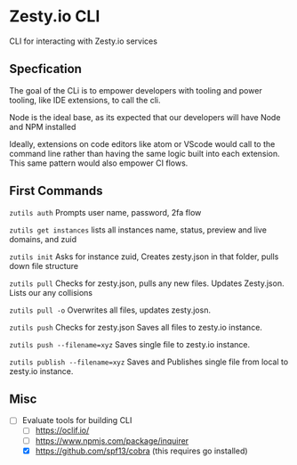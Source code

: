 # Zesty.io CLI
CLI for interacting with Zesty.io services

## Specfication

The goal of the CLi is to empower developers with tooling and power tooling, like IDE extensions, to call the cli.

Node is the ideal base, as its expected that our developers will have Node and NPM installed

Ideally, extensions on code editors like atom or VScode would call to the command line rather than having the same logic built into each extension. This same pattern would also empower CI flows.


## First Commands


`zutils auth`
Prompts user name, password, 2fa flow

`zutils get instances`
lists all instances name, status, preview and live domains, and zuid

`zutils init` 
Asks for instance zuid, Creates zesty.json in that folder, pulls down file structure

`zutils pull` 
Checks for zesty.json, pulls any new files. Updates Zesty.json. Lists our any collisions

  `zutils pull -o` 
   Overwrites all files, updates zesty.josn.

`zutils push` 
Checks for zesty.json Saves all files to zesty.io instance.

`zutils push --filename=xyz` 
Saves single file to zesty.io instance.

`zutils publish --filename=xyz` 
Saves and Publishes single file from local to zesty.io instance.


## Misc
- [ ] Evaluate tools for building CLI
  - [ ] https://oclif.io/
  - [ ] https://www.npmjs.com/package/inquirer
  - [X] https://github.com/spf13/cobra (this requires go installed)
